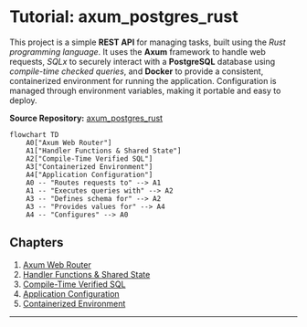 # Tutorial: axum_postgres_rust

This project is a simple **REST API** for managing tasks, built using the *Rust programming language*. It uses the **Axum** framework to handle web requests, *SQLx* to securely interact with a **PostgreSQL** database using *compile-time checked queries*, and **Docker** to provide a consistent, containerized environment for running the application. Configuration is managed through environment variables, making it portable and easy to deploy.


**Source Repository:** [axum_postgres_rust](https://github.com/fabiofaleiros/axum_postgres_rust)

```mermaid
flowchart TD
    A0["Axum Web Router"]
    A1["Handler Functions & Shared State"]
    A2["Compile-Time Verified SQL"]
    A3["Containerized Environment"]
    A4["Application Configuration"]
    A0 -- "Routes requests to" --> A1
    A1 -- "Executes queries with" --> A2
    A3 -- "Defines schema for" --> A2
    A3 -- "Provides values for" --> A4
    A4 -- "Configures" --> A0
```

## Chapters

1. [Axum Web Router](readme_files/01_axum_web_router.md)
2. [Handler Functions & Shared State](readme_files/02_handler_functions___shared_state.md)
3. [Compile-Time Verified SQL](readme_files/03_compile_time_verified_sql.md)
4. [Application Configuration](readme_files/04_application_configuration.md)
5. [Containerized Environment](readme_files/05_containerized_environment.md)


---
